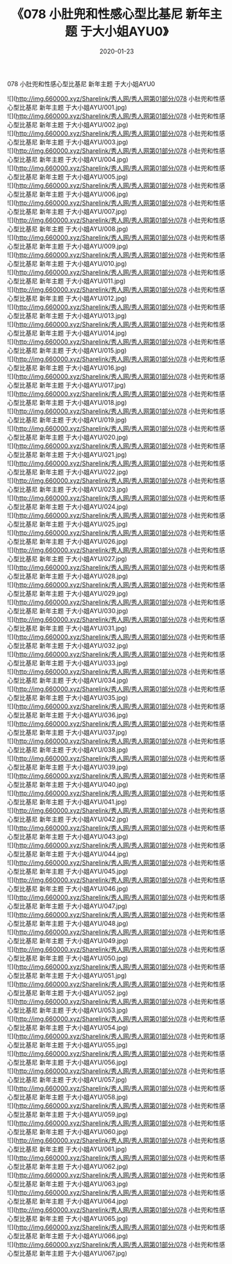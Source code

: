 ﻿---
layout: post
title:  《078 小肚兜和性感心型比基尼 新年主题 于大小姐AYU0》
date:   2020-01-23
img: http://img.660000.xyz/Sharelink/秀人网/秀人网第01部分/078 小肚兜和性感心型比基尼 新年主题 于大小姐AYU0/000.jpg
categories: [美女, 清纯, 唯美]
---

078 小肚兜和性感心型比基尼 新年主题 于大小姐AYU0

  ![](http://img.660000.xyz/Sharelink/秀人网/秀人网第01部分/078 小肚兜和性感心型比基尼 新年主题 于大小姐AYU/001.jpg) <br> ![](http://img.660000.xyz/Sharelink/秀人网/秀人网第01部分/078 小肚兜和性感心型比基尼 新年主题 于大小姐AYU/002.jpg) <br> ![](http://img.660000.xyz/Sharelink/秀人网/秀人网第01部分/078 小肚兜和性感心型比基尼 新年主题 于大小姐AYU/003.jpg) <br> ![](http://img.660000.xyz/Sharelink/秀人网/秀人网第01部分/078 小肚兜和性感心型比基尼 新年主题 于大小姐AYU/004.jpg) <br> ![](http://img.660000.xyz/Sharelink/秀人网/秀人网第01部分/078 小肚兜和性感心型比基尼 新年主题 于大小姐AYU/005.jpg) <br> ![](http://img.660000.xyz/Sharelink/秀人网/秀人网第01部分/078 小肚兜和性感心型比基尼 新年主题 于大小姐AYU/006.jpg) <br> ![](http://img.660000.xyz/Sharelink/秀人网/秀人网第01部分/078 小肚兜和性感心型比基尼 新年主题 于大小姐AYU/007.jpg) <br> ![](http://img.660000.xyz/Sharelink/秀人网/秀人网第01部分/078 小肚兜和性感心型比基尼 新年主题 于大小姐AYU/008.jpg) <br> ![](http://img.660000.xyz/Sharelink/秀人网/秀人网第01部分/078 小肚兜和性感心型比基尼 新年主题 于大小姐AYU/009.jpg) <br> ![](http://img.660000.xyz/Sharelink/秀人网/秀人网第01部分/078 小肚兜和性感心型比基尼 新年主题 于大小姐AYU/010.jpg) <br> ![](http://img.660000.xyz/Sharelink/秀人网/秀人网第01部分/078 小肚兜和性感心型比基尼 新年主题 于大小姐AYU/011.jpg) <br> ![](http://img.660000.xyz/Sharelink/秀人网/秀人网第01部分/078 小肚兜和性感心型比基尼 新年主题 于大小姐AYU/012.jpg) <br> ![](http://img.660000.xyz/Sharelink/秀人网/秀人网第01部分/078 小肚兜和性感心型比基尼 新年主题 于大小姐AYU/013.jpg) <br> ![](http://img.660000.xyz/Sharelink/秀人网/秀人网第01部分/078 小肚兜和性感心型比基尼 新年主题 于大小姐AYU/014.jpg) <br> ![](http://img.660000.xyz/Sharelink/秀人网/秀人网第01部分/078 小肚兜和性感心型比基尼 新年主题 于大小姐AYU/015.jpg) <br> ![](http://img.660000.xyz/Sharelink/秀人网/秀人网第01部分/078 小肚兜和性感心型比基尼 新年主题 于大小姐AYU/016.jpg) <br> ![](http://img.660000.xyz/Sharelink/秀人网/秀人网第01部分/078 小肚兜和性感心型比基尼 新年主题 于大小姐AYU/017.jpg) <br> ![](http://img.660000.xyz/Sharelink/秀人网/秀人网第01部分/078 小肚兜和性感心型比基尼 新年主题 于大小姐AYU/018.jpg) <br> ![](http://img.660000.xyz/Sharelink/秀人网/秀人网第01部分/078 小肚兜和性感心型比基尼 新年主题 于大小姐AYU/019.jpg) <br> ![](http://img.660000.xyz/Sharelink/秀人网/秀人网第01部分/078 小肚兜和性感心型比基尼 新年主题 于大小姐AYU/020.jpg) <br> ![](http://img.660000.xyz/Sharelink/秀人网/秀人网第01部分/078 小肚兜和性感心型比基尼 新年主题 于大小姐AYU/021.jpg) <br> ![](http://img.660000.xyz/Sharelink/秀人网/秀人网第01部分/078 小肚兜和性感心型比基尼 新年主题 于大小姐AYU/022.jpg) <br> ![](http://img.660000.xyz/Sharelink/秀人网/秀人网第01部分/078 小肚兜和性感心型比基尼 新年主题 于大小姐AYU/023.jpg) <br> ![](http://img.660000.xyz/Sharelink/秀人网/秀人网第01部分/078 小肚兜和性感心型比基尼 新年主题 于大小姐AYU/024.jpg) <br> ![](http://img.660000.xyz/Sharelink/秀人网/秀人网第01部分/078 小肚兜和性感心型比基尼 新年主题 于大小姐AYU/025.jpg) <br> ![](http://img.660000.xyz/Sharelink/秀人网/秀人网第01部分/078 小肚兜和性感心型比基尼 新年主题 于大小姐AYU/026.jpg) <br> ![](http://img.660000.xyz/Sharelink/秀人网/秀人网第01部分/078 小肚兜和性感心型比基尼 新年主题 于大小姐AYU/027.jpg) <br> ![](http://img.660000.xyz/Sharelink/秀人网/秀人网第01部分/078 小肚兜和性感心型比基尼 新年主题 于大小姐AYU/028.jpg) <br> ![](http://img.660000.xyz/Sharelink/秀人网/秀人网第01部分/078 小肚兜和性感心型比基尼 新年主题 于大小姐AYU/029.jpg) <br> ![](http://img.660000.xyz/Sharelink/秀人网/秀人网第01部分/078 小肚兜和性感心型比基尼 新年主题 于大小姐AYU/030.jpg) <br> ![](http://img.660000.xyz/Sharelink/秀人网/秀人网第01部分/078 小肚兜和性感心型比基尼 新年主题 于大小姐AYU/031.jpg) <br> ![](http://img.660000.xyz/Sharelink/秀人网/秀人网第01部分/078 小肚兜和性感心型比基尼 新年主题 于大小姐AYU/032.jpg) <br> ![](http://img.660000.xyz/Sharelink/秀人网/秀人网第01部分/078 小肚兜和性感心型比基尼 新年主题 于大小姐AYU/033.jpg) <br> ![](http://img.660000.xyz/Sharelink/秀人网/秀人网第01部分/078 小肚兜和性感心型比基尼 新年主题 于大小姐AYU/034.jpg) <br> ![](http://img.660000.xyz/Sharelink/秀人网/秀人网第01部分/078 小肚兜和性感心型比基尼 新年主题 于大小姐AYU/035.jpg) <br> ![](http://img.660000.xyz/Sharelink/秀人网/秀人网第01部分/078 小肚兜和性感心型比基尼 新年主题 于大小姐AYU/036.jpg) <br> ![](http://img.660000.xyz/Sharelink/秀人网/秀人网第01部分/078 小肚兜和性感心型比基尼 新年主题 于大小姐AYU/037.jpg) <br> ![](http://img.660000.xyz/Sharelink/秀人网/秀人网第01部分/078 小肚兜和性感心型比基尼 新年主题 于大小姐AYU/038.jpg) <br> ![](http://img.660000.xyz/Sharelink/秀人网/秀人网第01部分/078 小肚兜和性感心型比基尼 新年主题 于大小姐AYU/039.jpg) <br> ![](http://img.660000.xyz/Sharelink/秀人网/秀人网第01部分/078 小肚兜和性感心型比基尼 新年主题 于大小姐AYU/040.jpg) <br> ![](http://img.660000.xyz/Sharelink/秀人网/秀人网第01部分/078 小肚兜和性感心型比基尼 新年主题 于大小姐AYU/041.jpg) <br> ![](http://img.660000.xyz/Sharelink/秀人网/秀人网第01部分/078 小肚兜和性感心型比基尼 新年主题 于大小姐AYU/042.jpg) <br> ![](http://img.660000.xyz/Sharelink/秀人网/秀人网第01部分/078 小肚兜和性感心型比基尼 新年主题 于大小姐AYU/043.jpg) <br> ![](http://img.660000.xyz/Sharelink/秀人网/秀人网第01部分/078 小肚兜和性感心型比基尼 新年主题 于大小姐AYU/044.jpg) <br> ![](http://img.660000.xyz/Sharelink/秀人网/秀人网第01部分/078 小肚兜和性感心型比基尼 新年主题 于大小姐AYU/045.jpg) <br> ![](http://img.660000.xyz/Sharelink/秀人网/秀人网第01部分/078 小肚兜和性感心型比基尼 新年主题 于大小姐AYU/046.jpg) <br> ![](http://img.660000.xyz/Sharelink/秀人网/秀人网第01部分/078 小肚兜和性感心型比基尼 新年主题 于大小姐AYU/047.jpg) <br> ![](http://img.660000.xyz/Sharelink/秀人网/秀人网第01部分/078 小肚兜和性感心型比基尼 新年主题 于大小姐AYU/048.jpg) <br> ![](http://img.660000.xyz/Sharelink/秀人网/秀人网第01部分/078 小肚兜和性感心型比基尼 新年主题 于大小姐AYU/049.jpg) <br> ![](http://img.660000.xyz/Sharelink/秀人网/秀人网第01部分/078 小肚兜和性感心型比基尼 新年主题 于大小姐AYU/050.jpg) <br> ![](http://img.660000.xyz/Sharelink/秀人网/秀人网第01部分/078 小肚兜和性感心型比基尼 新年主题 于大小姐AYU/051.jpg) <br> ![](http://img.660000.xyz/Sharelink/秀人网/秀人网第01部分/078 小肚兜和性感心型比基尼 新年主题 于大小姐AYU/052.jpg) <br> ![](http://img.660000.xyz/Sharelink/秀人网/秀人网第01部分/078 小肚兜和性感心型比基尼 新年主题 于大小姐AYU/053.jpg) <br> ![](http://img.660000.xyz/Sharelink/秀人网/秀人网第01部分/078 小肚兜和性感心型比基尼 新年主题 于大小姐AYU/054.jpg) <br> ![](http://img.660000.xyz/Sharelink/秀人网/秀人网第01部分/078 小肚兜和性感心型比基尼 新年主题 于大小姐AYU/055.jpg) <br> ![](http://img.660000.xyz/Sharelink/秀人网/秀人网第01部分/078 小肚兜和性感心型比基尼 新年主题 于大小姐AYU/056.jpg) <br> ![](http://img.660000.xyz/Sharelink/秀人网/秀人网第01部分/078 小肚兜和性感心型比基尼 新年主题 于大小姐AYU/057.jpg) <br> ![](http://img.660000.xyz/Sharelink/秀人网/秀人网第01部分/078 小肚兜和性感心型比基尼 新年主题 于大小姐AYU/058.jpg) <br> ![](http://img.660000.xyz/Sharelink/秀人网/秀人网第01部分/078 小肚兜和性感心型比基尼 新年主题 于大小姐AYU/059.jpg) <br> ![](http://img.660000.xyz/Sharelink/秀人网/秀人网第01部分/078 小肚兜和性感心型比基尼 新年主题 于大小姐AYU/060.jpg) <br> ![](http://img.660000.xyz/Sharelink/秀人网/秀人网第01部分/078 小肚兜和性感心型比基尼 新年主题 于大小姐AYU/061.jpg) <br> ![](http://img.660000.xyz/Sharelink/秀人网/秀人网第01部分/078 小肚兜和性感心型比基尼 新年主题 于大小姐AYU/062.jpg) <br> ![](http://img.660000.xyz/Sharelink/秀人网/秀人网第01部分/078 小肚兜和性感心型比基尼 新年主题 于大小姐AYU/063.jpg) <br> ![](http://img.660000.xyz/Sharelink/秀人网/秀人网第01部分/078 小肚兜和性感心型比基尼 新年主题 于大小姐AYU/064.jpg) <br> ![](http://img.660000.xyz/Sharelink/秀人网/秀人网第01部分/078 小肚兜和性感心型比基尼 新年主题 于大小姐AYU/065.jpg) <br> ![](http://img.660000.xyz/Sharelink/秀人网/秀人网第01部分/078 小肚兜和性感心型比基尼 新年主题 于大小姐AYU/066.jpg) <br> ![](http://img.660000.xyz/Sharelink/秀人网/秀人网第01部分/078 小肚兜和性感心型比基尼 新年主题 于大小姐AYU/067.jpg) <br>